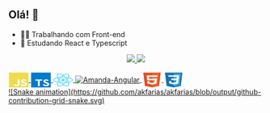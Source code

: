 ## Olá! 👋

- 👩‍💻 Trabalhando com Front-end 
- 🌱 Estudando React e Typescript 

<div align="center">
  <a href="https://github.com/akfarias">
  <img height="160em" src="https://github-readme-stats.vercel.app/api?username=akfarias&show_icons=true&theme=material-palenight&include_all_commits=true&count_private=true"/>
  <img height="160em" src="https://github-readme-stats.vercel.app/api/top-langs/?username=akfarias&layout=compact&langs_count=7&theme=material-palenight"/>
</div>
  
<div>  
  <div style="display: inline_block"><br>
  <img align="center" alt="Amanda-Js" height="30" width="40" src="https://raw.githubusercontent.com/devicons/devicon/master/icons/javascript/javascript-plain.svg">
  <img align="center" alt="Amanda-Ts" height="30" width="40" src="https://raw.githubusercontent.com/devicons/devicon/master/icons/typescript/typescript-plain.svg">
  <img align="center" alt="Amanda-React" height="30" width="40" src="https://raw.githubusercontent.com/devicons/devicon/master/icons/react/react-original.svg">
  <img align="center" alt="Amanda-Angular" height="30" width="40" src="https://cdn.jsdelivr.net/gh/devicons/devicon/icons/angularjs/angularjs-plain.svg" />
  <img align="center" alt="Amanda-HTML" height="30" width="40" src="https://raw.githubusercontent.com/devicons/devicon/master/icons/html5/html5-original.svg">
  <img align="center" alt="Amanda-CSS" height="30" width="40" src="https://raw.githubusercontent.com/devicons/devicon/master/icons/css3/css3-original.svg">  
</div>

<div>
  ![Snake animation](https://github.com/akfarias/akfarias/blob/output/github-contribution-grid-snake.svg)
</div>
  
  
